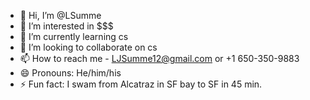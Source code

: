 - 👋 Hi, I’m @LSumme
- 👀 I’m interested in $$$
- 🌱 I’m currently learning cs
- 💞️ I’m looking to collaborate on cs
- 📫 How to reach me - LJSumme12@gmail.com or +1 650-350-9883
- 😄 Pronouns: He/him/his
- ⚡ Fun fact: I swam from Alcatraz in SF bay to SF in 45 min.

<!---
LSumme/LSumme is a ✨ special ✨ repository because its `README.md` (this file) appears on your GitHub profile.
You can click the Preview link to take a look at your changes.
--->

